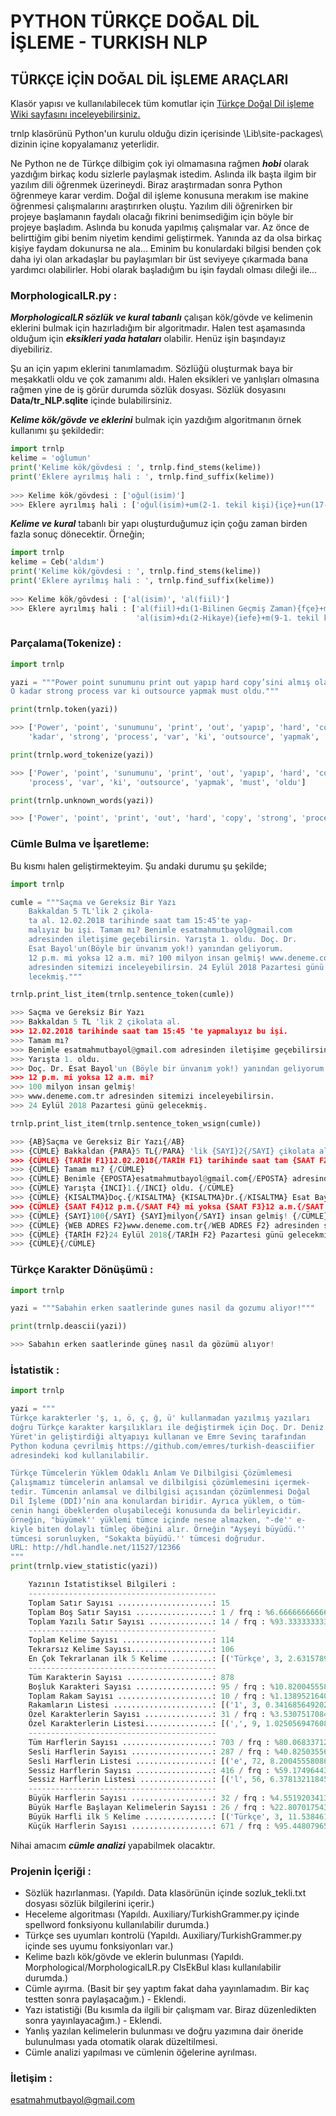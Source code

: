 # PYTHON TÜRKÇE DOĞAL DİL İŞLEME - TURKISH NLP

## TÜRKÇE İÇİN DOĞAL DİL İŞLEME ARAÇLARI
  
Klasör yapısı ve kullanılabilecek tüm komutlar için [Türkçe Doğal Dil işleme Wiki sayfasını inceleyebilirsiniz.](https://github.com/brolin59/PHYTON-TURKCE-DOGAL-DIL-ISLEME---TURKISH-NLP/wiki)

trnlp klasörünü Python'un kurulu olduğu dizin içerisinde \Lib\site-packages\ dizinin içine kopyalamanız yeterlidir.
  
Ne Python ne de Türkçe dilbigim çok iyi olmamasına rağmen ***hobi*** olarak yazdığım birkaç kodu sizlerle paylaşmak istedim. Aslında ilk başta ilgim bir yazılım dili öğrenmek üzerineydi. Biraz araştırmadan sonra Python öğrenmeye karar verdim. Doğal dil işleme konusuna merakım ise makine öğrenmesi çalışmalarını araştırırken oluştu. Yazılım dili öğrenirken bir projeye başlamanın faydalı olacağı fikrini benimsediğim için böyle bir projeye başladım. Aslında bu konuda yapılmış çalışmalar var. Az önce de belirttiğim gibi benim niyetim kendimi geliştirmek. Yanında az da olsa birkaç kişiye faydam dokunursa ne ala...
Eminim bu konulardaki bilgisi benden çok daha iyi olan arkadaşlar bu paylaşımları bir üst seviyeye çıkarmada bana yardımcı olabilirler. 
Hobi olarak başladığım bu işin faydalı olması dileği ile...
  
### MorphologicalLR.py :
  
***MorphologicalLR sözlük ve kural tabanlı*** çalışan kök/gövde ve kelimenin eklerini bulmak için hazırladığım bir algoritmadır. 
Halen test aşamasında olduğum için ***eksikleri yada hataları*** olabilir. Henüz işin başındayız diyebiliriz.
   
Şu an için yapım eklerini tanımlamadım. Sözlüğü oluşturmak baya bir meşakkatli oldu ve çok zamanımı aldı. Halen eksikleri 
ve yanlışları olmasına rağmen yine de iş görür durumda sözlük dosyası. Sözlük dosyasını **Data/tr_NLP.sqlite** içinde 
bulabilirsiniz.
  
***Kelime kök/gövde ve eklerini*** bulmak için yazdığım algoritmanın örnek kullanımı şu şekildedir:
  
``` python
import trnlp
kelime = 'oğlumun'
print('Kelime kök/gövdesi : ', trnlp.find_stems(kelime))
print('Eklere ayrılmış hali : ', trnlp.find_suffix(kelime))
  
>>> Kelime kök/gövdesi : ['oğul(isim)']
>>> Eklere ayrılmış hali : ['oğul(isim)+um(2-1. tekil kişi){içe}+un(17-Tamlama eki){içe}']
```
  
***Kelime ve kural*** tabanlı bir yapı oluşturduğumuz için çoğu zaman birden fazla sonuç dönecektir. Örneğin;
  
``` python
import trnlp
kelime = Ceb('aldım')
print('Kelime kök/gövdesi : ', trnlp.find_stems(kelime))
print('Eklere ayrılmış hali : ', trnlp.find_suffix(kelime))
  
>>> Kelime kök/gövdesi : ['al(isim)', 'al(fiil)']
>>> Eklere ayrılmış hali : ['al(fiil)+dı(1-Bilinen Geçmiş Zaman){fçe}+m(26-1. tekil kişi){fçe}', 
                            'al(isim)+dı(2-Hikaye){iefe}+m(9-1. tekil kişi){iefe}']
```

### Parçalama(Tokenize) :

``` python
import trnlp

yazi = """Power point sunumunu print out yapıp hard copy’sini almış olalım. 
O kadar strong process var ki outsource yapmak must oldu."""

print(trnlp.token(yazi))

>>> ['Power', 'point', 'sunumunu', 'print', 'out', 'yapıp', 'hard', 'copy', '’', 'sini', 'almış', 'olalım', '.', '\\n', 'O', 
    'kadar', 'strong', 'process', 'var', 'ki', 'outsource', 'yapmak', 'must', 'oldu', '.']

print(trnlp.word_tokenize(yazi))

>>> ['Power', 'point', 'sunumunu', 'print', 'out', 'yapıp', 'hard', 'copy', 'sini', 'almış', 'olalım', 'O', 'kadar', 'strong', 
    'process', 'var', 'ki', 'outsource', 'yapmak', 'must', 'oldu']

print(trnlp.unknown_words(yazi))

>>> ['Power', 'point', 'print', 'out', 'hard', 'copy', 'strong', 'process', 'outsource', 'must']
```

### Cümle Bulma ve İşaretleme:

Bu kısmı halen geliştirmekteyim. Şu andaki durumu şu şekilde;

``` python
import trnlp

cumle = """Saçma ve Gereksiz Bir Yazı
    Bakkaldan 5 TL'lik 2 çikola-
    ta al. 12.02.2018 tarihinde saat tam 15:45'te yap-
    malıyız bu işi. Tamam mı? Benimle esatmahmutbayol@gmail.com 
    adresinden iletişime geçebilirsin. Yarışta 1. oldu. Doç. Dr. 
    Esat Bayol'un(Böyle bir ünvanım yok!) yanından geliyorum.
    12 p.m. mi yoksa 12 a.m. mi? 100 milyon insan gelmiş! www.deneme.com.tr 
    adresinden sitemizi inceleyebilirsin. 24 Eylül 2018 Pazartesi günü ge-
    lecekmiş."""

trnlp.print_list_item(trnlp.sentence_token(cumle))

>>> Saçma ve Gereksiz Bir Yazı
>>> Bakkaldan 5 TL 'lik 2 çikolata al.
>>> 12.02.2018 tarihinde saat tam 15:45 'te yapmalıyız bu işi.
>>> Tamam mı?
>>> Benimle esatmahmutbayol@gmail.com adresinden iletişime geçebilirsin.
>>> Yarışta 1. oldu.
>>> Doç. Dr. Esat Bayol'un (Böyle bir ünvanım yok!) yanından geliyorum.
>>> 12 p.m. mi yoksa 12 a.m. mi?
>>> 100 milyon insan gelmiş!
>>> www.deneme.com.tr adresinden sitemizi inceleyebilirsin.
>>> 24 Eylül 2018 Pazartesi günü gelecekmiş.

trnlp.print_list_item(trnlp.sentence_token_wsign(cumle))

>>> {AB}Saçma ve Gereksiz Bir Yazı{/AB}
>>> {CÜMLE} Bakkaldan {PARA}5 TL{/PARA} 'lik {SAYI}2{/SAYI} çikolata al. {/CÜMLE}
>>> {CÜMLE} {TARİH F1}12.02.2018{/TARİH F1} tarihinde saat tam {SAAT F2}15:45{/SAAT F2} 'te yapmalıyız bu işi. {/CÜMLE}
>>> {CÜMLE} Tamam mı? {/CÜMLE}
>>> {CÜMLE} Benimle {EPOSTA}esatmahmutbayol@gmail.com{/EPOSTA} adresinden iletişime geçebilirsin. {/CÜMLE}
>>> {CÜMLE} Yarışta {INCI}1.{/INCI} oldu. {/CÜMLE}
>>> {CÜMLE} {KISALTMA}Doç.{/KISALTMA} {KISALTMA}Dr.{/KISALTMA} Esat Bayol'un {AÇIKLAMA}(Böyle bir ünvanım yok!){/AÇIKLAMA} yanından geliyorum. {/CÜMLE}
>>> {CÜMLE} {SAAT F4}12 p.m.{/SAAT F4} mi yoksa {SAAT F3}12 a.m.{/SAAT F3} mi? {/CÜMLE}
>>> {CÜMLE} {SAYI}100{/SAYI} {SAYI}milyon{/SAYI} insan gelmiş! {/CÜMLE}
>>> {CÜMLE} {WEB ADRES F2}www.deneme.com.tr{/WEB ADRES F2} adresinden sitemizi inceleyebilirsin. {/CÜMLE}
>>> {CÜMLE} {TARİH F2}24 Eylül 2018{/TARİH F2} Pazartesi günü gelecekmiş. {/CÜMLE}
>>> {CÜMLE}{/CÜMLE}
```

### Türkçe Karakter Dönüşümü :

``` python
import trnlp

yazi = """Sabahin erken saatlerinde gunes nasil da gozumu aliyor!"""

print(trnlp.deascii(yazi))

>>> Sabahın erken saatlerinde güneş nasıl da gözümü alıyor!
```

### İstatistik :
  
``` python
import trnlp

yazi = """
Türkçe karakterler 'ş, ı, ö, ç, ğ, ü' kullanmadan yazılmış yazıları 
doğru Türkçe karakter karşılıkları ile değiştirmek için Doç. Dr. Deniz
Yüret'in geliştirdiği altyapıyı kullanan ve Emre Sevinç tarafından 
Python koduna çevrilmiş https://github.com/emres/turkish-deasciifier 
adresindeki kod kullanılabilir. 

Türkçe Tümcelerin Yüklem Odaklı Anlam Ve Dilbilgisi Çözümlemesi
Çalışmamız tümcelerin anlamsal ve dilbilgisi çözümlemesini içermek-
tedir. Tümcenin anlamsal ve dilbilgisi açısından çözümlenmesi Doğal 
Dil İşleme (DDİ)’nin ana konulardan biridir. Ayrıca yüklem, o tüm-
cenin hangi öbeklerden oluşabileceği konusunda da belirleyicidir. 
örneğin, "büyümek'' yüklemi tümce içinde nesne almazken, "-de'' e-
kiyle biten dolaylı tümleç öbeğini alır. Örneğin "Ayşeyi büyüdü.'' 
tümcesi sorunluyken, "Sokakta büyüdü.'' tümcesi doğrudur.
URL: http://hdl.handle.net/11527/12366
"""
print(trnlp.view_statistic(yazi))

    Yazının İstatistiksel Bilgileri :
    ------------------------------------------
    Toplam Satır Sayısı .....................: 15
    Toplam Boş Satır Sayısı .................: 1 / frq : %6.666666666666667 (Toplam Satır Sayısına Göre)
    Toplam Yazılı Satır Sayısı ..............: 14 / frq : %93.33333333333333 (Toplam Satır Sayısına Göre)
    ------------------------------------------
    Toplam Kelime Sayısı ....................: 114
    Tekrarsız Kelime Sayısı..................: 106
    En Çok Tekrarlanan ilk 5 Kelime .........: [('Türkçe', 3, 2.6315789473684212), ('ve', 3, 2.6315789473684212), ('dilbilgisi', 2, 1.7543859649122806), ('anlamsal', 2, 1.7543859649122806), ('tümcesi', 2, 1.7543859649122806)]
    ------------------------------------------
    Tüm Karakterin Sayısı ...................: 878
    Boşluk Karakteri Sayısı .................: 95 / frq : %10.82004555808656 (Tüm Karakterin Sayısına Göre)
    Toplam Rakam Sayısı .....................: 10 / frq : %1.1389521640091116 (Tüm Karakterin Sayısına Göre)
    Rakamların Listesi ......................: [('1', 3, 0.3416856492027335), ('6', 2, 0.22779043280182232), ('2', 2, 0.22779043280182232), ('3', 1, 0.11389521640091116), ('7', 1, 0.11389521640091116), ('5', 1, 0.11389521640091116)]
    Özel Karakterlerin Sayısı ...............: 31 / frq : %3.530751708428246 (Tüm Karakterin Sayısına Göre)
    Özel Karakterlerin Listesi...............: [(',', 9, 1.0250569476082005), ('.', 8, 0.9111617312072893), ('', 5, 0.5694760820045558), ("'", 5, 0.5694760820045558), ('-', 3, 0.3416856492027335), (':', 1, 0.11389521640091116)]
    ------------------------------------------
    Tüm Harflerin Sayısı ....................: 703 / frq : %80.06833712984054 (Tüm Karakterin Sayısına Göre)
    Sesli Harflerin Sayısı ..................: 287 / frq : %40.82503556187767 (Tüm Harflerin Sayısına Göre)
    Sesli Harflerin Listesi .................: [('e', 72, 8.200455580865604), ('i', 69, 7.85876993166287), ('a', 53, 6.0364464692482915), ('ü', 27, 3.075170842824601), ('ı', 20, 2.277904328018223), ('o', 15, 1.7084282460136675), ('u', 15, 1.7084282460136675), ('ö', 7, 0.7972665148063781), ('A', 3, 0.3416856492027335), ('İ', 2, 0.22779043280182232), ('O', 1, 0.11389521640091116), ('U', 1, 0.11389521640091116), ('Ö', 1, 0.11389521640091116), ('E', 1, 0.11389521640091116)]
    Sessiz Harflerin Sayısı .................: 416 / frq : %59.17496443812233 (Tüm Harflerin Sayısına Göre)
    Sessiz Harflerin Listesi ................: [('l', 56, 6.378132118451025), ('n', 50, 5.694760820045558), ('r', 41, 4.669703872437358), ('m', 33, 3.7585421412300684), ('k', 31, 3.530751708428246), ('d', 30, 3.416856492027335), ('t', 24, 2.733485193621868), ('s', 19, 2.164009111617312), ('y', 17, 1.9362186788154898), ('ç', 14, 1.5945330296127562), ('b', 14, 1.5945330296127562), ('c', 12, 1.366742596810934), ('ğ', 10, 1.1389521640091116), ('ş', 10, 1.1389521640091116), ('h', 8, 0.9111617312072893), ('z', 8, 0.9111617312072893), ('D', 8, 0.9111617312072893), ('g', 6, 0.683371298405467), ('v', 5, 0.5694760820045558), ('T', 5, 0.5694760820045558), ('p', 3, 0.3416856492027335), ('Ç', 2, 0.22779043280182232), ('Y', 2, 0.22779043280182232), ('S', 2, 0.22779043280182232), ('f', 2, 0.22779043280182232), ('V', 1, 0.11389521640091116), ('R', 1, 0.11389521640091116), ('P', 1, 0.11389521640091116), ('L', 1, 0.11389521640091116)]
    ------------------------------------------
    Büyük Harflerin Sayısı ..................: 32 / frq : %4.551920341394026 (Tüm Harflerin Sayısına Göre)
    Büyük Harfle Başlayan Kelimelerin Sayısı : 26 / frq : %22.80701754385965 (Toplam Kelime Sayısına Göre)
    Büyük Harfli ilk 5 Kelime ...............: [('Türkçe', 3, 11.538461538461538), ('Ayşeyi', 1, 3.8461538461538463), ('İşleme', 1, 3.8461538461538463), ('Tümcenin', 1, 3.8461538461538463), ('Çalışmamız', 1, 3.8461538461538463)]
    Küçük Harflerin Sayısı ..................: 671 / frq : %95.44807965860598 (Tüm Harflerin Sayısına Göre)
 ```
Nihai amacım ***cümle analizi*** yapabilmek olacaktır.
  
### Projenin İçeriği :
  
- Sözlük hazırlanması. (Yapıldı. Data klasörünün içinde sozluk_tekli.txt dosyası sözlük bilgilerini içerir.)
- Heceleme algoritması (Yapıldı. Auxiliary/TurkishGrammer.py içinde spellword fonksiyonu kullanılabilir durumda.)
- Türkçe ses uyumları kontrolü (Yapıldı. Auxiliary/TurkishGrammer.py içinde ses uyumu fonksiyonları var.)
- Kelime bazlı kök/gövde ve eklerin bulunması (Yapıldı. Morphological/MorphologicalLR.py ClsEkBul klası kullanılabilir durumda.)
- Cümle ayırma. (Basit bir şey yaptım fakat daha yayınlamadım. Bir kaç testten sonra paylaşacağım.) - Eklendi.
- Yazı istatistiği (Bu kısımla da ilgili bir çalışmam var. Biraz düzenledikten sonra yayınlayacağım.) - Eklendi.
- Yanlış yazılan kelimelerin bulunması ve doğru yazımına dair öneride bulunulması yada otomatik olarak düzeltilmesi.
- Cümle analizi yapılması ve cümlenin öğelerine ayrılması.

### İletişim :
esatmahmutbayol@gmail.com
